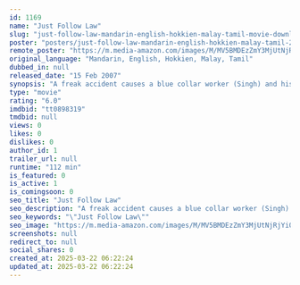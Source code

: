 ```yaml
---
id: 1169
name: "Just Follow Law"
slug: "just-follow-law-mandarin-english-hokkien-malay-tamil-movie-download"
poster: "posters/just-follow-law-mandarin-english-hokkien-malay-tamil-2007.jpg"
remote_poster: "https://m.media-amazon.com/images/M/MV5BMDEzZmY3MjUtNjRjYi00MWQwLWExYmYtZmE5NDVhMjlhMzEzXkEyXkFqcGc@._V1_SX300.jpg"
original_language: "Mandarin, English, Hokkien, Malay, Tamil"
dubbed_in: null
released_date: "15 Feb 2007"
synopsis: "A freak accident causes a blue collar worker (Singh) and his supervisor (Wong) to swap souls."
type: "movie"
rating: "6.0"
imdbid: "tt0898319"
tmdbid: null
views: 0
likes: 0
dislikes: 0
author_id: 1
trailer_url: null
runtime: "112 min"
is_featured: 0
is_active: 1
is_comingsoon: 0
seo_title: "Just Follow Law"
seo_description: "A freak accident causes a blue collar worker (Singh) and his supervisor (Wong) to swap souls."
seo_keywords: "\"Just Follow Law\""
seo_image: "https://m.media-amazon.com/images/M/MV5BMDEzZmY3MjUtNjRjYi00MWQwLWExYmYtZmE5NDVhMjlhMzEzXkEyXkFqcGc@._V1_SX300.jpg"
screenshots: null
redirect_to: null
social_shares: 0
created_at: 2025-03-22 06:22:24
updated_at: 2025-03-22 06:22:24
---
```


